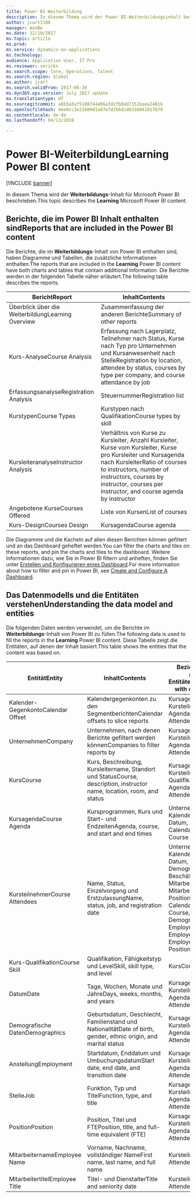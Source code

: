 ```yaml
---
title: Power BI-Weiterbildung
description: In diesem Thema wird der Power BI-Weiterbildungsinhalt beschrieben.
author: jcart1106
manager: AnnBe
ms.date: 12/19/2017
ms.topic: article
ms.prod: 
ms.service: dynamics-ax-applications
ms.technology: 
audience: Application User, IT Pro
ms.reviewer: sericks
ms.search.scope: Core, Operations, Talent
ms.search.region: Global
ms.author: jcart
ms.search.validFrom: 2017-06-30
ms.dyn365.ops.version: July 2017 update
ms.translationtype: HT
ms.sourcegitcommit: a8b5a5af5108744406a3d2fb84d7151baea2481b
ms.openlocfilehash: 0ee0cc2e22609d1a87e7d2b6dcd031606191f879
ms.contentlocale: de-de
ms.lasthandoff: 04/13/2018

---
```


# <a name="learning-power-bi-content"></a><span data-ttu-id="de2c4-103">Power BI-Weiterbildung</span><span class="sxs-lookup"><span data-stu-id="de2c4-103">Learning Power BI content</span></span>

[!INCLUDE [banner](../includes/banner.md)]

<span data-ttu-id="de2c4-104">In diesem Thema wird der **Weiterbildungs**-Inhalt für Microsoft Power BI beschrieben.</span><span class="sxs-lookup"><span data-stu-id="de2c4-104">This topic describes the **Learning** Microsoft Power BI content.</span></span>

## <a name="reports-that-are-included-in-the-power-bi-content"></a><span data-ttu-id="de2c4-105">Berichte, die im Power BI Inhalt enthalten sind</span><span class="sxs-lookup"><span data-stu-id="de2c4-105">Reports that are included in the Power BI content</span></span>

<span data-ttu-id="de2c4-106">Die Berichte, die im **Weiterbildungs**-Inhalt von Power BI enthalten sind, haben Diagramme und Tabellen, die zusätzliche Informationen enthalten.</span><span class="sxs-lookup"><span data-stu-id="de2c4-106">The reports that are included in the **Learning** Power BI content have both charts and tables that contain additional information.</span></span> <span data-ttu-id="de2c4-107">Die Berichte werden in der folgenden Tabelle näher erläutert.</span><span class="sxs-lookup"><span data-stu-id="de2c4-107">The following table describes the reports.</span></span>

| <span data-ttu-id="de2c4-108">Bericht</span><span class="sxs-lookup"><span data-stu-id="de2c4-108">Report</span></span>                | <span data-ttu-id="de2c4-109">Inhalt</span><span class="sxs-lookup"><span data-stu-id="de2c4-109">Contents</span></span> |
|-----------------------|----------|
| <span data-ttu-id="de2c4-110">Überblick über die Weiterbildung</span><span class="sxs-lookup"><span data-stu-id="de2c4-110">Learning Overview</span></span>     | <span data-ttu-id="de2c4-111">Zusammenfassung der anderen Berichte</span><span class="sxs-lookup"><span data-stu-id="de2c4-111">Summary of other reports</span></span> |
| <span data-ttu-id="de2c4-112">Kurs-Analyse</span><span class="sxs-lookup"><span data-stu-id="de2c4-112">Course Analysis</span></span>       | <span data-ttu-id="de2c4-113">Erfassung nach Lagerplatz, Teilnehmer nach Status, Kurse nach Typ pro Unternehmen und Kursanwesenheit nach Stelle</span><span class="sxs-lookup"><span data-stu-id="de2c4-113">Registration by location, attendee by status, courses by type per company, and course attendance by job</span></span> |
| <span data-ttu-id="de2c4-114">Erfassungsanalyse</span><span class="sxs-lookup"><span data-stu-id="de2c4-114">Registration Analysis</span></span> | <span data-ttu-id="de2c4-115">Steuernummer</span><span class="sxs-lookup"><span data-stu-id="de2c4-115">Registration list</span></span> |
| <span data-ttu-id="de2c4-116">Kurstypen</span><span class="sxs-lookup"><span data-stu-id="de2c4-116">Course Types</span></span>          | <span data-ttu-id="de2c4-117">Kurstypen nach Qualifikation</span><span class="sxs-lookup"><span data-stu-id="de2c4-117">Course types by skill</span></span> |
| <span data-ttu-id="de2c4-118">Kursleiteranalyse</span><span class="sxs-lookup"><span data-stu-id="de2c4-118">Instructor Analysis</span></span>   | <span data-ttu-id="de2c4-119">Verhältnis von Kurse zu Kursleiter, Anzahl Kursleiter, Kurse vom Kursleiter, Kurse pro Kursleiter und Kursagenda nach Kursleiter</span><span class="sxs-lookup"><span data-stu-id="de2c4-119">Ratio of courses to instructors, number of instructors, courses by instructor, courses per instructor, and course agenda by instructor</span></span> |
| <span data-ttu-id="de2c4-120">Angebotene Kurse</span><span class="sxs-lookup"><span data-stu-id="de2c4-120">Courses Offered</span></span>       | <span data-ttu-id="de2c4-121">Liste von Kursen</span><span class="sxs-lookup"><span data-stu-id="de2c4-121">List of courses</span></span> |
| <span data-ttu-id="de2c4-122">Kurs-Design</span><span class="sxs-lookup"><span data-stu-id="de2c4-122">Courses Design</span></span>        | <span data-ttu-id="de2c4-123">Kursagenda</span><span class="sxs-lookup"><span data-stu-id="de2c4-123">Course agenda</span></span> |

<span data-ttu-id="de2c4-124">Die Diagramme und die Kacheln auf allen diesen Berichten können gefiltert und an das Dashboard geheftet werden.</span><span class="sxs-lookup"><span data-stu-id="de2c4-124">You can filter the charts and tiles on these reports, and pin the charts and tiles to the dashboard.</span></span> <span data-ttu-id="de2c4-125">Weitere Informationen dazu, wie Sie in Power BI filtern und anheften, finden Sie unter [Erstellen und Konfigurieren eines Dashboard](https://powerbi.microsoft.com/en-us/guided-learning/powerbi-learning-4-2-create-configure-dashboards).</span><span class="sxs-lookup"><span data-stu-id="de2c4-125">For more information about how to filter and pin in Power BI, see [Create and Configure A Dashboard](https://powerbi.microsoft.com/en-us/guided-learning/powerbi-learning-4-2-create-configure-dashboards).</span></span>

## <a name="understanding-the-data-model-and-entities"></a><span data-ttu-id="de2c4-126">Das Datenmodells und die Entitäten verstehen</span><span class="sxs-lookup"><span data-stu-id="de2c4-126">Understanding the data model and entities</span></span>

<span data-ttu-id="de2c4-127">Die folgenden Daten werden verwendet, um die Berichte im **Weiterbildungs**-Inhalt von Power BI zu füllen.</span><span class="sxs-lookup"><span data-stu-id="de2c4-127">The following data is used to fill the reports in the **Learning** Power BI content.</span></span> <span data-ttu-id="de2c4-128">Diese Tabelle zeigt die Entitäten, auf denen der Inhalt basiert.</span><span class="sxs-lookup"><span data-stu-id="de2c4-128">This table shows the entities that the content was based on.</span></span>

| <span data-ttu-id="de2c4-129">Entität</span><span class="sxs-lookup"><span data-stu-id="de2c4-129">Entity</span></span>           | <span data-ttu-id="de2c4-130">Inhalt</span><span class="sxs-lookup"><span data-stu-id="de2c4-130">Contents</span></span>                                                         | <span data-ttu-id="de2c4-131">Beziehungen mit anderen Entitäten</span><span class="sxs-lookup"><span data-stu-id="de2c4-131">Relationships with other entities</span></span> |
|------------------|------------------------------------------------------------------|-----------------------------------|
| <span data-ttu-id="de2c4-132">Kalender-Gegenkonto</span><span class="sxs-lookup"><span data-stu-id="de2c4-132">Calendar Offset</span></span>  | <span data-ttu-id="de2c4-133">Kalendergegenkonten zu den Segmentberichten</span><span class="sxs-lookup"><span data-stu-id="de2c4-133">Calendar offsets to slice reports</span></span>                                | <span data-ttu-id="de2c4-134">Kursagenda, Kursteilnehmer</span><span class="sxs-lookup"><span data-stu-id="de2c4-134">Course Agenda, Course Attendees</span></span> |
| <span data-ttu-id="de2c4-135">Unternehmen</span><span class="sxs-lookup"><span data-stu-id="de2c4-135">Company</span></span>          | <span data-ttu-id="de2c4-136">Unternehmen, nach denen Berichte gefiltert werden können</span><span class="sxs-lookup"><span data-stu-id="de2c4-136">Companies to filter reports by</span></span>                                   | <span data-ttu-id="de2c4-137">Kursagenda, Kursteilnehmer</span><span class="sxs-lookup"><span data-stu-id="de2c4-137">Course Agenda, Course Attendees</span></span> |
| <span data-ttu-id="de2c4-138">Kurs</span><span class="sxs-lookup"><span data-stu-id="de2c4-138">Course</span></span>           | <span data-ttu-id="de2c4-139">Kurs, Beschreibung, Kursleitername, Standort und Status</span><span class="sxs-lookup"><span data-stu-id="de2c4-139">Course, description, instructor name, location, room, and status</span></span> | <span data-ttu-id="de2c4-140">Kursagenda, Kursteilnehmer, Kurs-Qualifikation</span><span class="sxs-lookup"><span data-stu-id="de2c4-140">Course Agenda, Course Attendees, Course Skill</span></span> |
| <span data-ttu-id="de2c4-141">Kursagenda</span><span class="sxs-lookup"><span data-stu-id="de2c4-141">Course Agenda</span></span>    | <span data-ttu-id="de2c4-142">Kursprogrammen, Kurs und Start- und Endzeiten</span><span class="sxs-lookup"><span data-stu-id="de2c4-142">Agenda, course, and start and end times</span></span>                          | <span data-ttu-id="de2c4-143">Unternehmen, Kalender-Gegenkonto, Datum, Kurs</span><span class="sxs-lookup"><span data-stu-id="de2c4-143">Company, Calendar Offset, Date, Course</span></span> |
| <span data-ttu-id="de2c4-144">Kursteilnehmer</span><span class="sxs-lookup"><span data-stu-id="de2c4-144">Course Attendees</span></span> | <span data-ttu-id="de2c4-145">Name, Status, Einzelvorgang und Erstzulassung</span><span class="sxs-lookup"><span data-stu-id="de2c4-145">Name, status, job, and registration date</span></span>                         | <span data-ttu-id="de2c4-146">Unternehmen, Kalender-Gegenkonto, Datum, Kurs, Demographie, Beschäftigung, Kurs, Mitarbeitername, Mitarbeitertitel, Stelle, Position</span><span class="sxs-lookup"><span data-stu-id="de2c4-146">Company, Calendar Offset, Date, Course, Demographics, Employment, Course, Employee Name, Employee Title, Job, Position</span></span> |
| <span data-ttu-id="de2c4-147">Kurs-Qualifikation</span><span class="sxs-lookup"><span data-stu-id="de2c4-147">Course Skill</span></span>     | <span data-ttu-id="de2c4-148">Qualifikation, Fähigkeitstyp und Level</span><span class="sxs-lookup"><span data-stu-id="de2c4-148">Skill, skill type, and level</span></span>                                     | <span data-ttu-id="de2c4-149">Kurs</span><span class="sxs-lookup"><span data-stu-id="de2c4-149">Course</span></span> |
| <span data-ttu-id="de2c4-150">Datum</span><span class="sxs-lookup"><span data-stu-id="de2c4-150">Date</span></span>             | <span data-ttu-id="de2c4-151">Tage, Wochen, Monate und Jahre</span><span class="sxs-lookup"><span data-stu-id="de2c4-151">Days, weeks, months, and years</span></span>                                   | <span data-ttu-id="de2c4-152">Kursagenda, Kursteilnehmer</span><span class="sxs-lookup"><span data-stu-id="de2c4-152">Course Agenda, Course Attendees</span></span> |
| <span data-ttu-id="de2c4-153">Demografische Daten</span><span class="sxs-lookup"><span data-stu-id="de2c4-153">Demographics</span></span>     | <span data-ttu-id="de2c4-154">Geburtsdatum, Geschlecht, Familienstand und Nationalität</span><span class="sxs-lookup"><span data-stu-id="de2c4-154">Date of birth, gender, ethnic origin, and marital status</span></span>         | <span data-ttu-id="de2c4-155">Kursagenda, Kursteilnehmer</span><span class="sxs-lookup"><span data-stu-id="de2c4-155">Course Agenda, Course Attendees</span></span> |
| <span data-ttu-id="de2c4-156">Anstellung</span><span class="sxs-lookup"><span data-stu-id="de2c4-156">Employment</span></span>       | <span data-ttu-id="de2c4-157">Startdatum, Enddatum und Umbuchungsdatum</span><span class="sxs-lookup"><span data-stu-id="de2c4-157">Start date, end date, and transition date</span></span>                        | <span data-ttu-id="de2c4-158">Kursagenda, Kursteilnehmer</span><span class="sxs-lookup"><span data-stu-id="de2c4-158">Course Agenda, Course Attendees</span></span> |
| <span data-ttu-id="de2c4-159">Stelle</span><span class="sxs-lookup"><span data-stu-id="de2c4-159">Job</span></span>              | <span data-ttu-id="de2c4-160">Funktion, Typ und Titel</span><span class="sxs-lookup"><span data-stu-id="de2c4-160">Function, type, and title</span></span>                                        | <span data-ttu-id="de2c4-161">Kursagenda, Kursteilnehmer</span><span class="sxs-lookup"><span data-stu-id="de2c4-161">Course Agenda, Course Attendees</span></span> |
| <span data-ttu-id="de2c4-162">Position</span><span class="sxs-lookup"><span data-stu-id="de2c4-162">Position</span></span>         | <span data-ttu-id="de2c4-163">Position, Titel und FTE</span><span class="sxs-lookup"><span data-stu-id="de2c4-163">Position, title, and full-time equivalent (FTE)</span></span>                  | <span data-ttu-id="de2c4-164">Kursagenda, Kursteilnehmer</span><span class="sxs-lookup"><span data-stu-id="de2c4-164">Course Agenda, Course Attendees</span></span> |
| <span data-ttu-id="de2c4-165">Mitarbeitername</span><span class="sxs-lookup"><span data-stu-id="de2c4-165">Employee Name</span></span>    | <span data-ttu-id="de2c4-166">Vorname, Nachname, vollständiger Name</span><span class="sxs-lookup"><span data-stu-id="de2c4-166">First name, last name, and full name</span></span>                             | <span data-ttu-id="de2c4-167">Kursteilnehmer</span><span class="sxs-lookup"><span data-stu-id="de2c4-167">Course Attendees</span></span> |
| <span data-ttu-id="de2c4-168">Mitarbeitertitel</span><span class="sxs-lookup"><span data-stu-id="de2c4-168">Employee Title</span></span>   | <span data-ttu-id="de2c4-169">Titel- und Dienstalter</span><span class="sxs-lookup"><span data-stu-id="de2c4-169">Title and seniority date</span></span>                                         | <span data-ttu-id="de2c4-170">Kursteilnehmer</span><span class="sxs-lookup"><span data-stu-id="de2c4-170">Course Attendees</span></span> |



